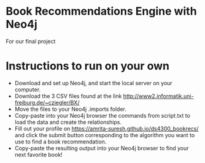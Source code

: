 # Book Recommendations Engine with Neo4j

For our final project

# Instructions to run on your own
- Download and set up Neo4j, and start the local server on your computer.
- Download the 3 CSV files found at the link http://www2.informatik.uni-freiburg.de/~cziegler/BX/
- Move the files to your Neo4j .imports folder.
- Copy-paste into your Neo4j browser the commands from script.txt to load the data and create the relationships.
- Fill out your profile on https://amrita-suresh.github.io/ds4300_bookrecs/ and click the submit button corresponding to the algorithm you want to use to find a book recommendation.
- Copy-paste the resulting output into your Neo4j browser to find your next favorite book!